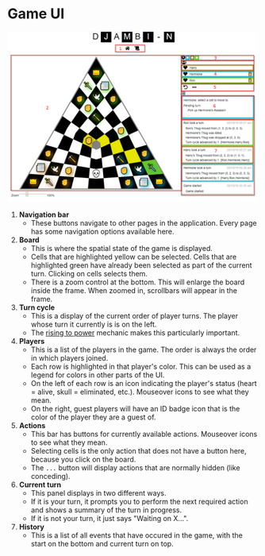 # Game UI

<img src="ui-with-labels.png">

1. **Navigation bar**
    - These buttons navigate to other pages in the application. Every page has some navigation options available here.
2. **Board**
    - This is where the spatial state of the game is displayed.
    - Cells that are highlighted yellow can be selected. Cells that are highlighted green have already been selected as part of the current turn. Clicking on cells selects them.
    - There is a zoom control at the bottom. This will enlarge the board inside the frame. When zoomed in, scrollbars will appear in the frame.
3. **Turn cycle**
    - This is a display of the current order of player turns. The player whose turn it currently is is on the left.
    - The [rising to power](Rules.md#rising-to-power) mechanic makes this particularly important.
4. **Players**
    - This is a list of the players in the game. The order is always the order in which players joined.
    - Each row is highlighted in that player's color.  This can be used as a legend for colors in other parts of the UI.
    - On the left of each row is an icon indicating the player's status (heart = alive, skull = eliminated, etc.). Mouseover icons to see what they mean.
    - On the right, guest players will have an ID badge icon that is the color of the player they are a guest of.
5. **Actions**
    - This bar has buttons for currently available actions.  Mouseover icons to see what they mean.
    - Selecting cells is the only action that does not have a button here, because you click on the board.
    - The `...` button will display actions that are normally hidden (like conceding).
6. **Current turn**
    - This panel displays in two different ways.
    - If it is your turn, it prompts you to perform the next required action and shows a summary of the turn in progress.
    - If it is not your turn, it just says "Waiting on X...".
7. **History**
    - This is a list of all events that have occured in the game, with the start on the bottom and current turn on top.